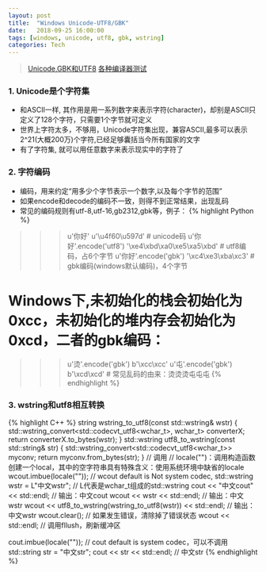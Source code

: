 ```yaml
---
layout: post
title:  "Windows Unicode-UTF8/GBK"
date:   2018-09-25 16:00:00
tags: [windows, unicode, utf8, gbk, wstring]
categories: Tech
---
```


> [Unicode,GBK和UTF8](https://www.cnblogs.com/pannengzhi/p/5678495.html)
> [各种编译器测试](https://www.cnblogs.com/zyl910/archive/2013/01/20/wchar_crtbug_01.html)


### 1. Unicode是个字符集
* 和ASCII一样, 其作用是用一系列数字来表示字符(character)，却别是ASCII只定义了128个字符，只需要1个字节就可定义
* 世界上字符太多，不够用，Unicode字符集出现，兼容ASCII,最多可以表示2^21(大概200万)个字符,已经足够囊括当今所有国家的文字
* 有了字符集, 就可以用任意数字来表示现实中的字符了

### 2. 字符编码
* 编码，用来约定“用多少个字节表示一个数字,以及每个字节的范围”
* 如果encode和decode的编码不一致，则得不到正常结果，出现乱码
* 常见的编码规则有utf-8,utf-16,gb2312,gbk等，例子：
{% highlight Python %}
>>> u'你好'
u'\u4f60\u597d'               # unicode码
>>> u'你好'.encode('utf8')
'\xe4\xbd\xa0\xe5\xa5\xbd'    # utf8编码，占6个字节
>>> u'你好'.encode('gbk')
'\xc4\xe3\xba\xc3'            # gbk编码(windows默认编码)，4个字节
# Windows下,未初始化的栈会初始化为0xcc，未初始化的堆内存会初始化为0xcd，二者的gbk编码：
>>> u'烫'.encode('gbk')
b'\xcc\xcc'
>>> u'屯'.encode('gbk')
b'\xcd\xcd'                   # 常见乱码的由来：烫烫烫屯屯屯
{% endhighlight %}

### 3. wstring和utf8相互转换
{% highlight C++ %}
string wstring_to_utf8(const std::wstring& wstr)
{
    std::wstring_convert<std::codecvt_utf8<wchar_t>, wchar_t> converterX;
    return converterX.to_bytes(wstr);
}
std::wstring utf8_to_wstring(const std::string& str)
{
    std::wstring_convert<std::codecvt_utf8<wchar_t>> myconv;
    return myconv.from_bytes(str);
}
// 调用
// locale("")：调用构造函数创建一个local，其中的空字符串具有特殊含义：使用系统环境中缺省的locale
wcout.imbue(locale(""));         // wcout default is Not system codec, 
std::wstring wstr = L"中文wstr";  // L代表是wchar_t组成的std::wstring
cout << "中文cout" << std::endl;  // 输出：中文cout
wcout << wstr << std::endl;      // 输出：中文wstr
wcout << utf8_to_wstring(wstring_to_utf8(wstr)) << std::endl;  // 输出：中文wstr
wcout.clear();  				 // 如果发生错误，清除掉了错误状态
wcout << std::endl;  			 // 调用fllush，刷新缓冲区

cout.imbue(locale(""));  		 // cout default is system codec，可以不调用
std::string str = "中文str";
cout << str << std::endl;        // 中文str
{% endhighlight %}
